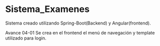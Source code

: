 # Sistema_Examenes
Sistema creado utilizando Spring-Boot(Backend) y Angular(frontend).

Avance 04-01
Se crea en el frontend el menú de navegación y template utilizado para login.
